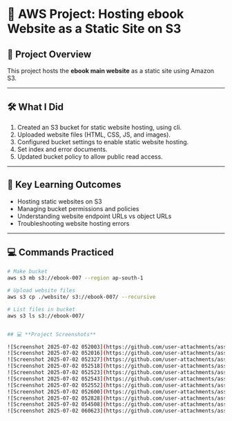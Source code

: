 # 🚀 AWS Project: Hosting ebook Website as a Static Site on S3

## 📌 **Project Overview**
This project hosts the **ebook main website** as a static site using Amazon S3.

---

## 🛠 **What I Did**
1. Created an S3 bucket for static website hosting, using cli.
2. Uploaded website files (HTML, CSS, JS, and images).
3. Configured bucket settings to enable static website hosting.
4. Set index and error documents.
5. Updated bucket policy to allow public read access.

---

## 🔑 **Key Learning Outcomes**
- Hosting static websites on S3
- Managing bucket permissions and policies
- Understanding website endpoint URLs vs object URLs
- Troubleshooting website hosting errors

---

## 💻 **Commands Practiced**

```bash
# Make bucket
aws s3 mb s3://ebook-007 --region ap-south-1

# Upload website files
aws s3 cp ./website/ s3://ebook-007/ --recursive

# List files in bucket
aws s3 ls s3://ebook-007/


## 💻 **Project Screenshots**

![Screenshot 2025-07-02 052003](https://github.com/user-attachments/assets/6bc44ea7-cbbe-4c91-9fbb-c5c11e80abe8)
![Screenshot 2025-07-02 052016](https://github.com/user-attachments/assets/30d2f432-4439-4421-9842-2ccadaac079a)
![Screenshot 2025-07-02 052327](https://github.com/user-attachments/assets/8e876a04-b3ba-48b3-ae85-a0dcea784013)
![Screenshot 2025-07-02 052518](https://github.com/user-attachments/assets/594de6d7-34a9-47eb-989e-41565951899a)
![Screenshot 2025-07-02 052523](https://github.com/user-attachments/assets/aa749572-e983-4495-b743-4c438cb1f98e)
![Screenshot 2025-07-02 052543](https://github.com/user-attachments/assets/08eeb3fa-f863-4932-be8f-3acb6a41a213)
![Screenshot 2025-07-02 052552](https://github.com/user-attachments/assets/b649846a-efa6-4bbe-b7c2-a7d171849be5)
![Screenshot 2025-07-02 052600](https://github.com/user-attachments/assets/8b587a8b-f80d-45ed-a37a-ab647722125e)
![Screenshot 2025-07-02 052828](https://github.com/user-attachments/assets/4f68f049-d135-458d-8ec5-f52f75b9ef43)
![Screenshot 2025-07-02 054508](https://github.com/user-attachments/assets/131c328b-035a-4015-bc9f-cc20339a3427)
![Screenshot 2025-07-02 060623](https://github.com/user-attachments/assets/c0b8c84c-283d-45c9-9a9e-c5bd9eda587d)












